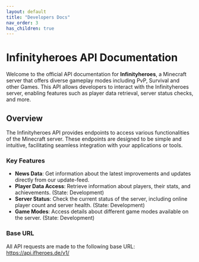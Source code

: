 ```yaml
---
layout: default
title: "Developers Docs"
nav_order: 3
has_children: true
---
```


# Infinityheroes API Documentation

Welcome to the official API documentation for **Infinityheroes**, a Minecraft server that offers diverse gameplay modes including PvP, Survival and other Games. This API allows developers to interact with the Infinityheroes server, enabling features such as player data retrieval, server status checks, and more.

## Overview
The Infinityheroes API provides endpoints to access various functionalities of the Minecraft server. These endpoints are designed to be simple and intuitive, facilitating seamless integration with your applications or tools.

### Key Features

- **News Data**: Get information about the latest improvements and updates directly from our update-feed.
- **Player Data Access**: Retrieve information about players, their stats, and achievements. (State: Development) 
- **Server Status**: Check the current status of the server, including online player count and server health. (State: Development) 
- **Game Modes**: Access details about different game modes available on the server. (State: Development) 

### Base URL

All API requests are made to the following base URL:
https://api.ifheroes.de/v1/
